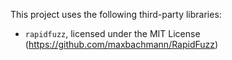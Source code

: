 This project uses the following third-party libraries:

- `rapidfuzz`, licensed under the MIT License (https://github.com/maxbachmann/RapidFuzz)